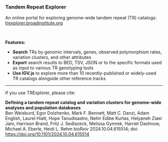 ### Tandem Repeat Explorer

An online portal for exploring genome-wide tandem repeat (TR) catalogs: <br />
[trexplorer.broadinstitute.org](https://trexplorer.broadinstitute.org/)

<br />
<p><b>Features:</b>
    <ul>
        <li><b>Search</b> TRs by genomic intervals, genes, observed polymorphism rates, variation clusters, and other attributes</li>
        <li><b>Export</b> search results to BED, TSV, JSON or to the specific formats used as input to various TR genotyping tools</li>
        <li><b>Use IGV.js</b> to explore more than 10 recently-published or widely-used TR catalogs alongside other reference tracks</li>
    </ul>
</p>

<hr>

If you use TRExplorer, please cite:

<b>Defining a tandem repeat catalog and variation clusters for genome-wide analyses and population databases</b><br />
Ben Weisburd, Egor Dolzhenko, Mark F. Bennett, Matt C. Danzi, Adam English, Laurel Hiatt, Hope Tanudisastro, Nehir Edibe Kurtas, Helyaneh Ziaei Jam, Harrison Brand, Fritz J. Sedlazeck, Melissa Gymrek, Harriet Dashnow, Michael A. Eberle, Heidi L. Rehm bioRxiv 2024.10.04.615514; doi: https://doi.org/10.1101/2024.10.04.615514



